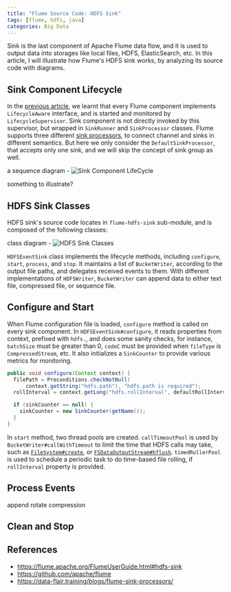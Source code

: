 ```yaml
---
title: "Flume Source Code: HDFS Sink"
tags: [flume, hdfs, java]
categories: Big Data
---
```


Sink is the last component of Apache Flume data flow, and it is used to output data into storages like local files, HDFS, ElasticSearch, etc. In this article, I will illustrate how Flume's HDFS sink works, by analyzing its source code with diagrams.

## Sink Component Lifecycle

In the [previous article][1], we learnt that every Flume component implements `LifecycleAware` interface, and is started and monitored by `LifecycleSupervisor`. Sink component is not directly invoked by this supervisor, but wrapped in `SinkRunner` and `SinkProcessor` classes. Flume supports three different [sink processors][2], to connect channel and sinks in different semantics. But here we only consider the `DefaultSinkProcessor`, that accepts only one sink, and we will skip the concept of sink group as well.

a sequence diagram - ![Sink Component LifeCycle](/images/flume/sink-component-lifecycle.png)

something to illustrate?

<!-- more -->

## HDFS Sink Classes

HDFS sink's source code locates in `flume-hdfs-sink` sub-module, and is composed of the following classes:

class diagram - ![HDFS Sink Classes](/images/flume/hdfs-sink-classes.png)

`HDFSEventSink` class implements the lifecycle methods, including `configure`, `start`, `process`, and `stop`. It maintains a list of `BucketWriter`, according to the output file paths, and delegates received events to them. With different implementations of `HDFSWriter`, `BucketWriter` can append data to either text file, compressed file, or sequence file.

## Configure and Start

When Flume configuration file is loaded, `configure` method is called on every sink component. In `HDFSEventSink#configure`, it reads properties from context, prefixed with `hdfs.`, and does some sanity checks, for instance, `batchSize` must be greater than 0, `codeC` must be provided when `fileType` is `CompressedStream`, etc. It also initializes a `SinkCounter` to provide various metrics for monitoring.

```java
public void configure(Context context) {
  filePath = Preconditions.checkNotNull(
      context.getString("hdfs.path"), "hdfs.path is required");
  rollInterval = context.getLong("hdfs.rollInterval", defaultRollInterval);

  if (sinkCounter == null) {
    sinkCounter = new SinkCounter(getName());
  }
}
```

In `start` method, two thread pools are created. `callTimeoutPool` is used by `BucketWriter#callWithTimeout` to limit the time that HDFS calls may take, such as [`FileSystem#create`][3], or [`FSDataOutputStream#hflush`][4]. `timedRollerPool` is used to schedule a periodic task to do time-based file rolling, if `rollInterval` property is provided.

## Process Events

append
rotate
compression

## Clean and Stop


## References

* https://flume.apache.org/FlumeUserGuide.html#hdfs-sink
* https://github.com/apache/flume
* https://data-flair.training/blogs/flume-sink-processors/


[1]: http://shzhangji.com/blog/2017/10/23/flume-source-code-component-lifecycle/
[2]: https://flume.apache.org/FlumeUserGuide.html#flume-sink-processors
[3]: http://hadoop.apache.org/docs/r2.4.1/api/org/apache/hadoop/fs/FileSystem.html
[4]: https://hadoop.apache.org/docs/r2.4.1/api/org/apache/hadoop/fs/FSDataOutputStream.html
